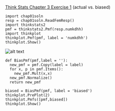 [Think Stats Chapter 3 Exercise 1](http://greenteapress.com/thinkstats2/html/thinkstats2004.html#toc31) (actual vs. biased)

```
import chap01soln
resp = chap01soln.ReadFemResp()
import thinkstats2
pmf = thinkstats2.Pmf(resp.numkdhh)
import thinkplot
thinkplot.Pmf(pmf, label = 'numkdhh')
thinkplot.Show()
```
![alt text](dsp/figure_1.png)

```
def BiasPmf(pmf,label = ''):
  new_pmf = pmf.Copy(label = label)
  for x, p in pmf.Items():
    new_pmf.Mult(x,x)
  new_pmf.Normalize()
  return new_pmf
  
biased = BiasPmf(pmf, label = 'biased')
thinkplot.PrePlot(2)
thinkplot.Pmfs([pmf,biased])
thinkplot.Show()
```

